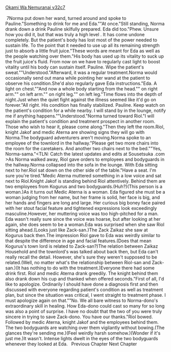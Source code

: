 [Okami Wa Nemuranai v32c7](https://www.sousetsuka.com/2020/12/okami-wa-nemuranai-327.html)
<br/><br/>
 7Norma put down her wand, turned around and spoke to Pauline."Something to drink for me and Eda.""At once."Still standing, Norma drank down a drink Pauline skilfully prepared. Eda did too."Phew. Unsure how you did it, but that was truly a high level <Suspended Animation>. It has come undone completely. But the patient's body has lost most of the power needed to sustain life. To the point that it needed to use up all its remaining strength just to absorb a little fruit juice."These words are meant for Eda as well as the people watching over them."His body has used up its vitality to suck up the fruit juice's fluid. From now on we have to regularly cast light <Purification> to boost vitality until his body can sustain itself. Pauline. Wipe the patient's sweat.""Understood."Afterward, it was a regular treatment.Norma would occasionally send out mana while pointing her wand at the patient to observe his condition.She'd also regularly gave Eda instructions."Eda. A light <Purification> on chest.""And now a whole body <Purification> starting from the head.""<Purification> on right arm.""<Purification> on left arm.""<Purification> on right leg.""<Purification> on left leg."Time flows into the depth of night.Just when the quiet fight against the illness seemed like it'd go on forever."All right. His condition has finally stabilized. Pauline. Keep watch on the patient's condition for a while nearby. I will stand by in the lounge, notify me if anything happens.""Understood."Norma turned toward Riol."I will explain the patient's condition and treatment prospect in another room. Those who wish to hear it, please come along."Then they left the room.Riol, knight Jakof and medic Aterna are showing signs they will go with Norma.The bodyguard adventurers aren't moving.Norma spoke to an employee of the townlord in the hallway."Please get two more chairs into the room for the caretakers. And another two chairs next to the bed.""Yes, Norma-sama."<TLN: Catch the latest updates and edits at Sousetsuka .com >As Norma walked away, Riol gave orders to employees and bodyguards in the hallway.Norma collapsed into the sofa in the lounge. With Eda sitting next to her.Riol sat down on the other side of the table."Have a seat. I'm sure you're tired."Medic Aterna muttered something in a low voice and sat next to Riol.Knight Jakof is standing behind Riol attentively. Behind them are two employees from Kogurus and two bodyguards.(Huh?)(This person is a woman.)As it turns out Medic Aterna is a woman. Eda figured she must be a woman judging from her name, but her frame is solid, her face is big, and her hands and fingers are long and large. Her curious big boney face paired with her stout facial feature and tightened expressions look exceedingly masculine.However, her muttering voice was too high-pitched for a man. Eda wasn't really sure since the voice was hoarse, but after looking at her again, she does seem to be a woman.Eda was surprised when she saw Riol sitting ahead.(Looks just like Zack-san.)The Zack Zaikaz she saw at Kogurus back then.The impression Riol gave to Eda was weirdly similar to that despite the difference in age and facial features.(Does that mean Kogurus's town lord is related to Zack-san?)The relation between Zaikaz Household and the townlord's was talked about back then, but Eda can't really recall the detail. However, she's sure they weren't supposed to be related.(Well, no matter what's the relationship between Riol-san and Zack-san.)(It has nothing to do with the treatment.)Everyone there had some drink first. Riol and medic Aterna drank greedily. The knight behind them also drank down his cup and thanked when offered seconds."First of all, I'd like to apologize. Ordinarily I should have done a diagnosis first and then discussed with everyone regarding patient's condition as well as treatment plan, but since the situation was critical, I went straight to treatment phase. I must apologize again on that.""No. We all bare witness to Norma-dono's extraordinary skill in healing. How Eda-dono could cast so many <Purification> for so long was also a point of surprise. I have no doubt that the two of you were truly sincere in trying to save Zack-dono. You have our thanks."Riol bowed. Followed by medic Aterna, knight Jakof and the employees behind them. The two bodyguards are watching over them vigilantly without bowing.(The glances they're sending me.)(Feel weirdly harsh somehow.)(Wonder if it's just me.)It wasn't. Intense lights dwelt in the eyes of the two bodyguards whenever they looked at Eda.   Previous Chapter Next Chapter<br/>
